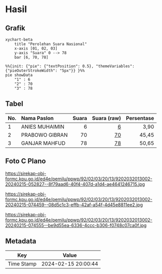 # Hasil

## Grafik

```mermaid
xychart-beta
    title "Perolehan Suara Nasional"
    x-axis [01, 02, 03]
    y-axis "Suara" 0 --> 78
    bar [6, 70, 78]
```

```mermaid
%%{init: {"pie": {"textPosition": 0.5}, "themeVariables": {"pieOuterStrokeWidth": "5px"}} }%%
pie showData
    "1" : 6
    "2" : 70
    "3" : 78
```

## Tabel

| No. | Nama Paslon    | Suara | Suara (raw) | Persentase |
|:--- |:-------------- | -----:| -----------:| ----------:|
| 1   | ANIES MUHAIMIN | 6     | [6][p-1]    | 3,90       |
| 2   | PRABOWO GIBRAN | 70    | [70][p-2]   | 45,45      |
| 3   | GANJAR MAHFUD  | 78    | [78][p-3]   | 50,65      |


[p-1]: https://github.com/gigit-pemilu/pemilu-2024/blob/main/pilpres/hitung-suara/sub/92-papua-barat/sub/02-manokwari/sub/03-warmare/sub/2013-ngungguen/sub/002-tps/sub/paslon-1.txt
[p-2]: https://github.com/gigit-pemilu/pemilu-2024/blob/main/pilpres/hitung-suara/sub/92-papua-barat/sub/02-manokwari/sub/03-warmare/sub/2013-ngungguen/sub/002-tps/sub/paslon-2.txt
[p-3]: https://github.com/gigit-pemilu/pemilu-2024/blob/main/pilpres/hitung-suara/sub/92-papua-barat/sub/02-manokwari/sub/03-warmare/sub/2013-ngungguen/sub/002-tps/sub/paslon-3.txt

## Foto C Plano

https://sirekap-obj-formc.kpu.go.id/ed4e/pemilu/ppwp/92/02/03/20/13/9202032013002-20240215-052827--8f79aad6-40f4-407d-a1d4-ae4641246715.jpg

https://sirekap-obj-formc.kpu.go.id/ed4e/pemilu/ppwp/92/02/03/20/13/9202032013002-20240215-074459--08d5c1c3-effb-42af-a54f-4d45e8811ee2.jpg

https://sirekap-obj-formc.kpu.go.id/ed4e/pemilu/ppwp/92/02/03/20/13/9202032013002-20240215-074555--be9d55ea-6336-4ccc-b306-f0748c07ca0f.jpg


## Metadata

| Key        | Value               |
| ---------- | ------------------- |
| Time Stamp | 2024-02-15 20:00:44 |



